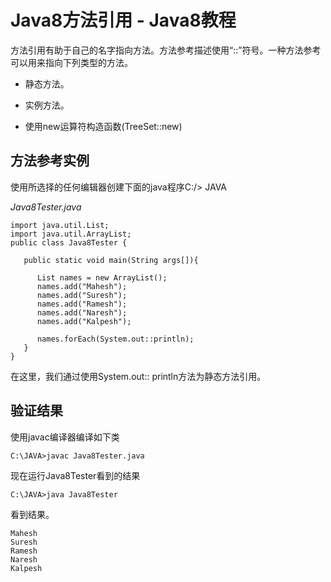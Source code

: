 # Java8方法引用 - Java8教程

方法引用有助于自己的名字指向方法。方法参考描述使用“::”符号。一种方法参考可以用来指向下列类型的方法。

*   静态方法。

*   实例方法。

*   使用new运算符构造函数(TreeSet::new)

## 方法参考实例

使用所选择的任何编辑器创建下面的java程序C:/&gt; JAVA

_Java8Tester.java_

```
import java.util.List;
import java.util.ArrayList;
public class Java8Tester {

   public static void main(String args[]){

      List names = new ArrayList();
      names.add("Mahesh");
      names.add("Suresh");
      names.add("Ramesh");
      names.add("Naresh");
      names.add("Kalpesh");

      names.forEach(System.out::println);
   }   
}
```

在这里，我们通过使用System.out:: println方法为静态方法引用。

## 验证结果

使用javac编译器编译如下类

```
C:\JAVA>javac Java8Tester.java

```

现在运行Java8Tester看到的结果

```
C:\JAVA>java Java8Tester

```

看到结果。

```
Mahesh
Suresh
Ramesh
Naresh
Kalpesh
```

 